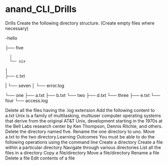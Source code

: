 # anand_CLI_Drills
Drills
Create the following directory structure. 
(Create empty files where necessary)

-hello

├── five

      │
      └── six
      
│            
            ├── c.txt

|           └── seven
│                 └── error.log



└── one
      ├── a.txt
      ├── b.txt
      └── two
            ├── d.txt
            └── three
                  ├── e.txt
                  └── four
                        └── access.log

                        
Delete all the files having the .log extension
Add the following content to a.txt
Unix is a family of multitasking, multiuser computer operating
systems that derive from the original AT&T Unix, development
starting in the 1970s at the Bell Labs research center by Ken
Thompson, Dennis Ritchie, and others.
Delete the directory named five.
Rename the one directory to uno.
Move a.txt to the two directory.Learning Outcomes
You must be able to do the following operations using the command line
Create a directory
Create a file within a particular directory
Navigate through various directories
List all the files in a directory
Copy a file/directory
Move a file/directory
Rename a file
Delete a file
Edit contents of a file
